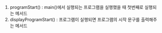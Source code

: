 
1. programStart() : main()에서 실행되는 프로그램을 실행했을 때 첫번째로 실행되는 메서드
2. displayProgramStart() : 프로그램이 실행되면 프로그램의 시작 문구를 출력해주는 메서드
